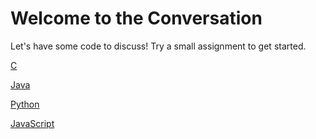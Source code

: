# Welcome to the Conversation

Let's have some code to discuss! Try a small assignment to get started.

[C](https://classroom.github.com/a/xFLmqcbL)

[Java](https://classroom.github.com/a/pZQfOI0-)

[Python](https://classroom.github.com/a/-7s0K_ki)

[JavaScript](https://classroom.github.com/a/RQOfHkqG)
